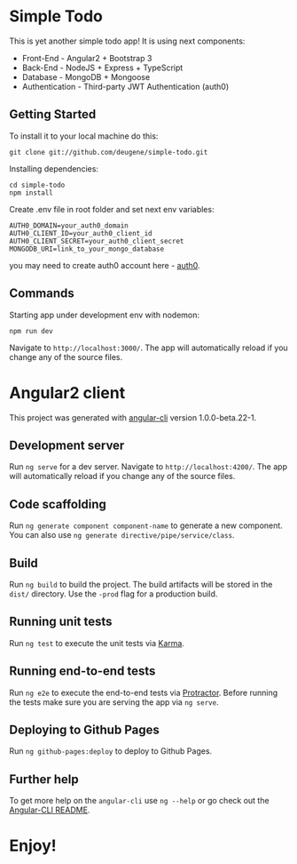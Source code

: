 # Simple Todo

This is yet another simple todo app! It is using next components:

* Front-End - Angular2 + Bootstrap 3
* Back-End - NodeJS + Express + TypeScript
* Database - MongoDB + Mongoose
* Authentication - Third-party JWT Authentication (auth0)

## Getting Started

To install it to your local machine do this:
```
git clone git://github.com/deugene/simple-todo.git
```
Installing dependencies:
```
cd simple-todo
npm install
```
Create .env file in root folder and set next env variables:
```
AUTH0_DOMAIN=your_auth0_domain
AUTH0_CLIENT_ID=your_auth0_client_id
AUTH0_CLIENT_SECRET=your_auth0_client_secret
MONGODB_URI=link_to_your_mongo_database
```
you may need to create auth0 account here - [auth0](https://auth0.com).

## Commands

Starting app under development env with nodemon:
```
npm run dev
```
Navigate to `http://localhost:3000/`. The app will automatically reload if you change any of the source files.

# Angular2 client

This project was generated with [angular-cli](https://github.com/angular/angular-cli) version 1.0.0-beta.22-1.

## Development server
Run `ng serve` for a dev server. Navigate to `http://localhost:4200/`. The app will automatically reload if you change any of the source files.

## Code scaffolding

Run `ng generate component component-name` to generate a new component. You can also use `ng generate directive/pipe/service/class`.

## Build

Run `ng build` to build the project. The build artifacts will be stored in the `dist/` directory. Use the `-prod` flag for a production build.

## Running unit tests

Run `ng test` to execute the unit tests via [Karma](https://karma-runner.github.io).

## Running end-to-end tests

Run `ng e2e` to execute the end-to-end tests via [Protractor](http://www.protractortest.org/).
Before running the tests make sure you are serving the app via `ng serve`.

## Deploying to Github Pages

Run `ng github-pages:deploy` to deploy to Github Pages.

## Further help

To get more help on the `angular-cli` use `ng --help` or go check out the [Angular-CLI README](https://github.com/angular/angular-cli/blob/master/README.md).

# Enjoy!
